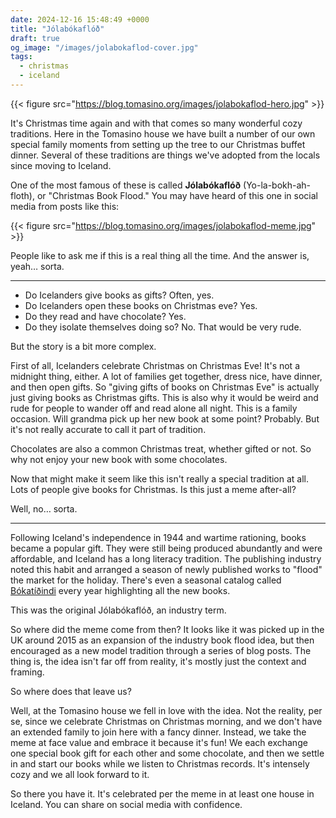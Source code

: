 ```yaml
---
date: 2024-12-16 15:48:49 +0000
title: "Jólabókaflóð"
draft: true
og_image: "/images/jolabokaflod-cover.jpg"
tags:
  - christmas
  - iceland
---
```


{{< figure src="https://blog.tomasino.org/images/jolabokaflod-hero.jpg" >}}

It's Christmas time again and with that comes so many wonderful cozy traditions.
Here in the Tomasino house we have built a number of our own special family
moments from setting up the tree to our Christmas buffet dinner. Several of
these traditions are things we've adopted from the locals since moving to
Iceland.

One of the most famous of these is called **Jólabókaflóð**
(Yo-la-bokh-ah-floth), or "Christmas Book Flood." You may have heard of this one
in social media from posts like this:

{{< figure src="https://blog.tomasino.org/images/jolabokaflod-meme.jpg" >}}

People like to ask me if this is a real thing all the time. And the answer is,
yeah… sorta.

---

* Do Icelanders give books as gifts? Often, yes.
* Do Icelanders open these books on Christmas eve? Yes.
* Do they read and have chocolate? Yes.
* Do they isolate themselves doing so? No. That would be very rude.

But the story is a bit more complex.

First of all, Icelanders celebrate Christmas on Christmas Eve! It's not
a midnight thing, either. A lot of families get together, dress nice, have
dinner, and then open gifts. So "giving gifts of books on Christmas Eve" is
actually just giving books as Christmas gifts. This is also why it would be
weird and rude for people to wander off and read alone all night. This is
a family occasion. Will grandma pick up her new book at some point? Probably.
But it's not really accurate to call it part of tradition.

Chocolates are also a common Christmas treat, whether gifted or not. So why not
enjoy your new book with some chocolates.

Now that might make it seem like this isn't really a special tradition at all.
Lots of people give books for Christmas. Is this just a meme after-all?

Well, no… sorta.

---

Following Iceland's independence in 1944 and wartime rationing, books became
a popular gift. They were still being produced abundantly and were affordable,
and Iceland has a long literacy tradition. The publishing industry noted this
habit and arranged a season of newly published works to "flood" the market for
the holiday. There's even a seasonal catalog called
[Bókatíðindi](https://www.bokatidindi.is/) every year highlighting all the new
books.

This was the original Jólabókaflóð, an industry term.

So where did the meme come from then? It looks like it was picked up in the UK
around 2015 as an expansion of the industry book flood idea, but then encouraged
as a new model tradition through a series of blog posts. The thing is, the idea
isn't far off from reality, it's mostly just the context and framing.

So where does that leave us?

Well, at the Tomasino house we fell in love with the idea. Not the reality, per
se, since we celebrate Christmas on Christmas morning, and we don't have an
extended family to join here with a fancy dinner. Instead, we take the meme at
face value and embrace it because it's fun! We each exchange one special book
gift for each other and some chocolate, and then we settle in and start our
books while we listen to Christmas records. It's intensely cozy and we all look
forward to it.

So there you have it. It's celebrated per the meme in at least one house in
Iceland. You can share on social media with confidence.


<!--  vim: set shiftwidth=4 tabstop=4 expandtab: -->
